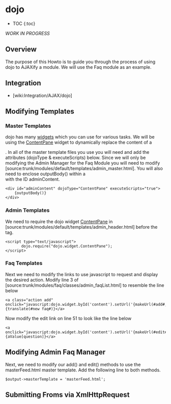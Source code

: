 <!-- Name: Howto/AJAX/dojo -->
<!-- Version: 12 -->
<!-- Last-Modified: 2006/11/30 15:48:13 -->
<!-- Author: demian -->
<!-- Status: Original -->

# dojo
* TOC
{:toc}

*WORK IN PROGRESS*
## Overview
The purpose of this Howto is to guide you through the process of using dojo to AJAXify a module. We will use the Faq module as an example.

## Integration
 * [wiki:Integration/AJAX/dojo]

## Modifying Templates
### Master Templates
dojo has many [widgets][1] which you can use for various tasks. We will be using the [ContentPane][2] widget to dynamically replace the content of a <div>. In all of the master template files you use you will need and add the attributes (dojoType & executeScripts) below. Since we will only be modifying the Admin Manager for the Faq Module you will need to modify [source:trunk/modules/default/templates/admin\_master.html]. You will also need to enclose outputBody() within a <div> with the ID adminContent. 


	<div id="adminContent" dojoType="ContentPane" executeScripts="true"> 
	    {outputBody()} 
	</div> 

### Admin Templates
We need to require the dojo widget [ContentPane][3] in [source:trunk/modules/default/templates/admin\_header.html] before the </head> tag.


	<script type="text/javascript">
	       dojo.require("dojo.widget.ContentPane");
	</script>

### Faq Templates
Next we need to modify the links to use javascript to request and display the desired action. Modify line 3 of [source:trunk/modules/faq/classes/admin\_faqList.html] to resemble the line below


	<a class="action add" onclick="javascript:dojo.widget.byId('content').setUrl('{makeUrl(#add#,#adminfaq#,#faq#)}')">{translate(#new faq#)}</a>

Now modify the edit link on line 51 to look like the line below


	<a onclick="javascript:dojo.widget.byId('content').setUrl('{makeUrl(#edit#,#adminfaq#,##,aPagedData[data],#frmFaqId|faq_id#,key)}')">{aValue[question]}</a>

## Modifying Admin Faq Manager
Next, we need to modify our add() and edit() methods to use the masterFeed.html master template. Add the following line to both methods.


	$output->masterTemplate = 'masterFeed.html';

## Submitting Froms via XmlHttpRequest

[1]:	http://manual.dojotoolkit.org/index.html#widgets
[2]:	http://manual.dojotoolkit.org/WikiHome/DojoDotBook/Book29
[3]:	http://manual.dojotoolkit.org/WikiHome/DojoDotBook/Book29